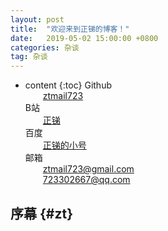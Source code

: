 ```yaml
---
layout: post
title:  "欢迎来到正锑的博客！"
date:   2019-05-02 15:00:00 +0800
categories: 杂谈
tag: 杂谈
---
```


* content
{:toc}
Github  
&emsp;&emsp;[ztmail723](https://github.com/ztmail723)  
B站  
&emsp;&emsp;[正锑](https://space.bilibili.com/291524)  
百度  
&emsp;&emsp;[正锑的小号](http://tieba.baidu.com/home/main/?un=%E6%AD%A3%E9%94%91%E7%9A%84%E5%B0%8F%E5%8F%B7)  
邮箱  
&emsp;&emsp;ztmail723@gmail.com  
&emsp;&emsp;723302667@qq.com  
    
序幕				{#zt}  
------------------------


